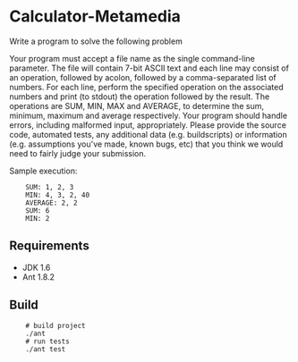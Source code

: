 Calculator-Metamedia
====================
Write a program to solve the following problem

Your program must accept a file name as the single command-line parameter.
The file will contain 7-bit ASCII text and each line may consist of an operation, followed by acolon, followed by
a comma-separated list of numbers. For each line, perform the specified operation on the associated numbers and print
(to stdout) the operation followed by the result. The operations are SUM, MIN, MAX and AVERAGE, to determine the sum,
minimum, maximum and average respectively. Your program should handle errors, including malformed input, appropriately.
Please provide the source code, automated tests, any additional data (e.g. buildscripts) or information
(e.g. assumptions you've made, known bugs, etc) that you think we would need to fairly judge your submission.

Sample execution:

        SUM: 1, 2, 3
        MIN: 4, 3, 2, 40
        AVERAGE: 2, 2
        SUM: 6
        MIN: 2

Requirements
-----
* JDK 1.6
* Ant 1.8.2

Build
-----

        # build project
        ./ant
        # run tests
        ./ant test
